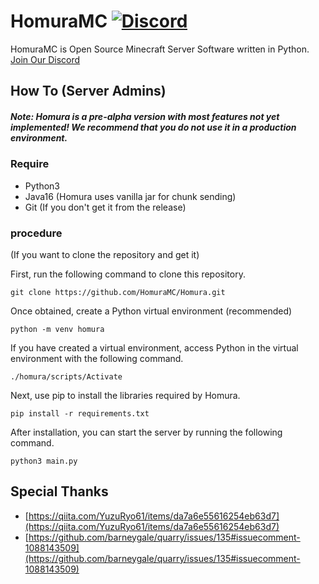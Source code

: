 # HomuraMC [![Discord](https://img.shields.io/discord/1141329766889300070.svg?label=&logo=discord&logoColor=ffffff&color=7389D8&labelColor=6A7EC2)](https://discord.gg/967gvTTEWc)
HomuraMC is Open Source Minecraft Server Software written in Python.  
[Join Our Discord](https://discord.gg/967gvTTEWc)
## How To (Server Admins)
##### Note: Homura is a pre-alpha version with most features not yet implemented! We recommend that you do not use it in a production environment. 
### Require
* Python3
* Java16 (Homura uses vanilla jar for chunk sending)
* Git (If you don't get it from the release)
### procedure
(If you want to clone the repository and get it)

First, run the following command to clone this repository.
```
git clone https://github.com/HomuraMC/Homura.git
```
Once obtained, create a Python virtual environment (recommended)
```
python -m venv homura
```
If you have created a virtual environment, access Python in the virtual environment with the following command.
```
./homura/scripts/Activate
```
Next, use pip to install the libraries required by Homura.
```
pip install -r requirements.txt
```
After installation, you can start the server by running the following command.
```
python3 main.py
```

## Special Thanks
- [https://qiita.com/YuzuRyo61/items/da7a6e55616254eb63d7](https://qiita.com/YuzuRyo61/items/da7a6e55616254eb63d7)
- [https://github.com/barneygale/quarry/issues/135#issuecomment-1088143509](https://github.com/barneygale/quarry/issues/135#issuecomment-1088143509)
